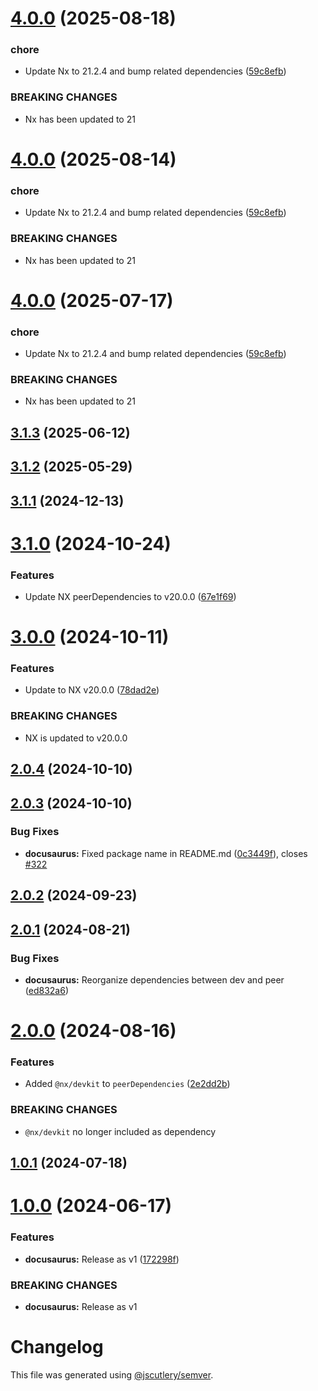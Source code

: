  
# [4.0.0](https://github.com/tripss/nx-extend/compare/docusaurus@3.1.3...docusaurus@4.0.0) (2025-08-18)


### chore

* Update Nx to 21.2.4 and bump related dependencies ([59c8efb](https://github.com/tripss/nx-extend/commit/59c8efbae84de2dfc7f1d01c6603a070afba344c))


### BREAKING CHANGES

* Nx has been updated to 21



# [4.0.0](https://github.com/tripss/nx-extend/compare/docusaurus@3.1.3...docusaurus@4.0.0) (2025-08-14)


### chore

* Update Nx to 21.2.4 and bump related dependencies ([59c8efb](https://github.com/tripss/nx-extend/commit/59c8efbae84de2dfc7f1d01c6603a070afba344c))


### BREAKING CHANGES

* Nx has been updated to 21



# [4.0.0](https://github.com/tripss/nx-extend/compare/docusaurus@3.1.3...docusaurus@4.0.0) (2025-07-17)


### chore

* Update Nx to 21.2.4 and bump related dependencies ([59c8efb](https://github.com/tripss/nx-extend/commit/59c8efbae84de2dfc7f1d01c6603a070afba344c))


### BREAKING CHANGES

* Nx has been updated to 21



## [3.1.3](https://github.com/tripss/nx-extend/compare/docusaurus@3.1.2...docusaurus@3.1.3) (2025-06-12)



## [3.1.2](https://github.com/tripss/nx-extend/compare/docusaurus@3.1.1...docusaurus@3.1.2) (2025-05-29)



## [3.1.1](https://github.com/tripss/nx-extend/compare/docusaurus@3.1.0...docusaurus@3.1.1) (2024-12-13)



# [3.1.0](https://github.com/tripss/nx-extend/compare/docusaurus@3.0.0...docusaurus@3.1.0) (2024-10-24)


### Features

* Update NX peerDependencies to v20.0.0 ([67e1f69](https://github.com/tripss/nx-extend/commit/67e1f69f0d5cdde653858224af6ddd89c91f7309))



# [3.0.0](https://github.com/tripss/nx-extend/compare/docusaurus@2.0.4...docusaurus@3.0.0) (2024-10-11)


### Features

* Update to NX v20.0.0 ([78dad2e](https://github.com/tripss/nx-extend/commit/78dad2e7a71d42ebf6bb9416389e4fdcb277313c))


### BREAKING CHANGES

* NX is updated to v20.0.0



## [2.0.4](https://github.com/tripss/nx-extend/compare/docusaurus@2.0.3...docusaurus@2.0.4) (2024-10-10)



## [2.0.3](https://github.com/tripss/nx-extend/compare/docusaurus@2.0.2...docusaurus@2.0.3) (2024-10-10)


### Bug Fixes

* **docusaurus:** Fixed package name in README.md ([0c3449f](https://github.com/tripss/nx-extend/commit/0c3449f6fb6ba2b2c36045fad9cb6316263556d0)), closes [#322](https://github.com/tripss/nx-extend/issues/322)



## [2.0.2](https://github.com/tripss/nx-extend/compare/docusaurus@2.0.1...docusaurus@2.0.2) (2024-09-23)



## [2.0.1](https://github.com/tripss/nx-extend/compare/docusaurus@2.0.0...docusaurus@2.0.1) (2024-08-21)


### Bug Fixes

* **docusaurus:** Reorganize dependencies between dev and peer ([ed832a6](https://github.com/tripss/nx-extend/commit/ed832a645d4ecb40992dff0863c4f01d9d134c2e))



# [2.0.0](https://github.com/TriPSs/nx-extend/compare/docusaurus@1.0.1...docusaurus@2.0.0) (2024-08-16)


### Features

* Added `@nx/devkit` to `peerDependencies` ([2e2dd2b](https://github.com/TriPSs/nx-extend/commit/2e2dd2b997699f9d949b84cd8e96674b43725e56))


### BREAKING CHANGES

* `@nx/devkit` no longer included as dependency



## [1.0.1](https://github.com/TriPSs/nx-extend/compare/docusaurus@1.0.0...docusaurus@1.0.1) (2024-07-18)



# [1.0.0](https://github.com/TriPSs/nx-extend/compare/docusaurus@0.0.1...docusaurus@1.0.0) (2024-06-17)


### Features

* **docusaurus:** Release as v1 ([172298f](https://github.com/TriPSs/nx-extend/commit/172298f924a7e672ddd7f7ae1ce1a050b026d3ec))


### BREAKING CHANGES

* **docusaurus:** Release as v1



# Changelog

This file was generated using [@jscutlery/semver](https://github.com/jscutlery/semver).
